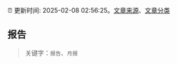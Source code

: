 :alarm_clock: 更新时间: 2025-02-08 02:56:25。[文章来源](/README.md)、[文章分类](/TAGS.md)

## 报告


> 关键字：`报告`、`月报`



